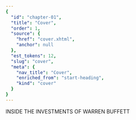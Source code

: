 ```yaml
---
{
  "id": "chapter-01",
  "title": "Cover",
  "order": 1,
  "source": {
    "href": "cover.xhtml",
    "anchor": null
  },
  "est_tokens": 12,
  "slug": "cover",
  "meta": {
    "nav_title": "Cover",
    "enriched_from": "start-heading",
    "kind": "cover"
  }
}
---
```

INSIDE THE INVESTMENTS OF WARREN BUFFETT
